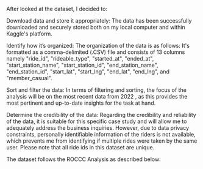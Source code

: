 After looked at the dataset, I decided to:

Download data and store it appropriately: The data has been successfully downloaded and securely stored both on my local computer and within Kaggle's platform.

Identify how it’s organized: The organization of the data is as follows: It's formatted as a comma-delimited (.CSV) file and consists of 13 columns namely "ride_id", "rideable_type", "started_at", "ended_at", "start_station_name", "start_station_id", "end_station_name", "end_station_id", "start_lat", "start_lng", "end_lat", "end_lng", and "member_casual".

Sort and filter the data: In terms of filtering and sorting, the focus of the analysis will be on the most recent data from 2022 , as this provides the most pertinent and up-to-date insights for the task at hand.

Determine the credibility of the data: Regarding the credibility and reliability of the data, it is suitable for this specific case study and will allow me to adequately address the business inquiries. However, due to data privacy constraints, personally identifiable information of the riders is not available, which prevents me from identifying if multiple rides were taken by the same user. Please note that all ride ids in this dataset are unique.

The dataset follows the ROCCC Analysis as described below:

